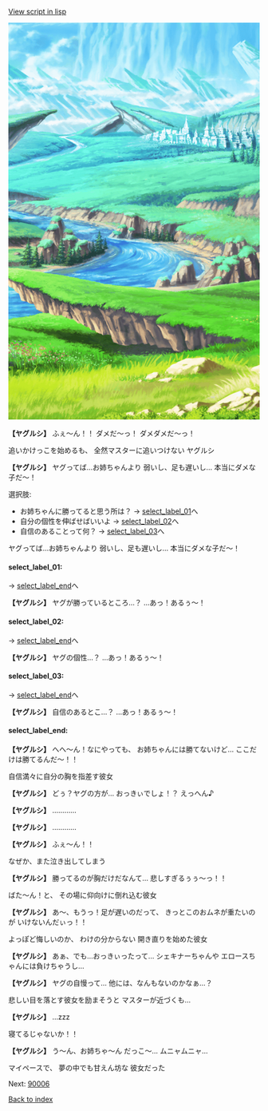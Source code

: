 [View script in lisp](../scripts/20171102.txt)

![plain.png](../images/backgrounds/plain.png)

**【ヤグルシ】**
ふぇ〜ん！！
ダメだ〜っ！
ダメダメだ〜っ！

追いかけっこを始めるも、
全然マスターに追いつけない
ヤグルシ

**【ヤグルシ】**
ヤグってば…お姉ちゃんより
弱いし、足も遅いし…
本当にダメな子だ〜！

選択肢:
- お姉ちゃんに勝ってると思う所は？ → [select_label_01](#select_label_01)へ
- 自分の個性を伸ばせばいいよ → [select_label_02](#select_label_02)へ
- 自信のあることって何？ → [select_label_03](#select_label_03)へ

ヤグってば…お姉ちゃんより
弱いし、足も遅いし…
本当にダメな子だ〜！

#### select_label_01:
 → [select_label_end](#select_label_end)へ

**【ヤグルシ】**
ヤグが勝っているところ…？
…あっ！あるぅ〜！

#### select_label_02:
 → [select_label_end](#select_label_end)へ

**【ヤグルシ】**
ヤグの個性…？
…あっ！あるぅ〜！

#### select_label_03:
 → [select_label_end](#select_label_end)へ

**【ヤグルシ】**
自信のあるとこ…？
…あっ！あるぅ〜！

#### select_label_end:

**【ヤグルシ】**
へへ〜ん！なにやっても、
お姉ちゃんには勝てないけど…
ここだけは勝てるんだ〜！！

自信満々に自分の胸を指差す彼女

**【ヤグルシ】**
どぅ？ヤグの方が…
おっきぃでしょ！？
えっへん♪

**【ヤグルシ】**
…………

**【ヤグルシ】**
…………

**【ヤグルシ】**
ふぇ〜ん！！

なぜか、また泣き出してしまう

**【ヤグルシ】**
勝ってるのが胸だけだなんて…
悲しすぎるぅぅ〜っ！！

ばた〜ん！と、
その場に仰向けに倒れ込む彼女

**【ヤグルシ】**
あ〜、もうっ！足が遅いのだって、
きっとこのおムネが重たいのが
いけないんだぃっ！！

よっぽど悔しいのか、
わけの分からない
開き直りを始めた彼女

**【ヤグルシ】**
あぁ、でも…おっきぃったって…
シェキナーちゃんや
エロースちゃんには負けちゃうし…

**【ヤグルシ】**
ヤグの自慢って…
他には、なんもないのかなぁ…？

悲しい目を落とす彼女を励まそうと
マスターが近づくも…

**【ヤグルシ】**
…zzz

寝てるじゃないか！！

**【ヤグルシ】**
う〜ん、お姉ちゃ〜ん
だっこ〜…
ムニャムニャ…

マイペースで、
夢の中でも甘えん坊な
彼女だった

Next: [90006](90006.md)

[Back to index](index.md)
